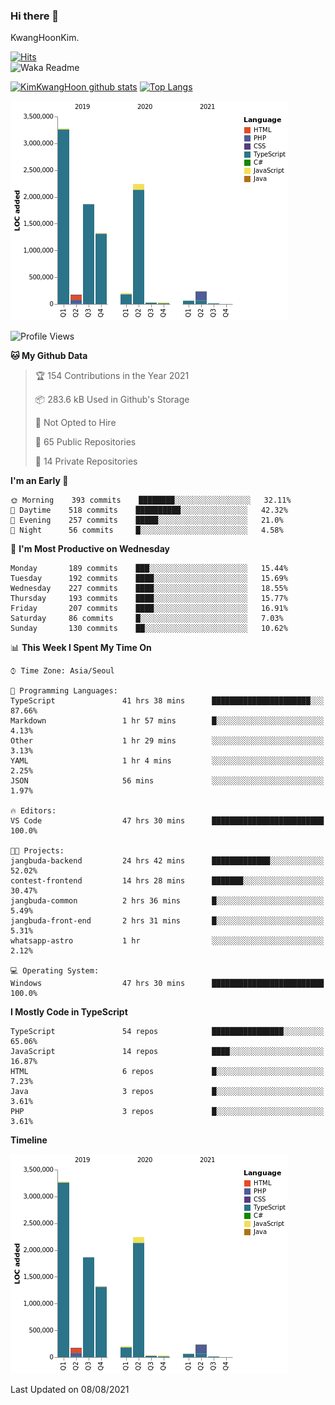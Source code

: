 ### Hi there 👋

KwangHoonKim.

[![Hits](https://hits.seeyoufarm.com/api/count/incr/badge.svg?url=https%3A%2F%2Fgithub.com%2Frhkdgns95)](https://hits.seeyoufarm.com)  
![Waka Readme](https://github.com/rhkdgns95/rhkdgns95/workflows/Waka%20Readme/badge.svg)

[![KimKwangHoon github stats](https://github-readme-stats.vercel.app/api?username=rhkdgns95&show_icons=true)](https://github.com/rhkdgns95/github-readme-stats)   [![Top Langs](https://github-readme-stats.vercel.app/api/top-langs/?username=rhkdgns95&layout=compact)](https://github.com/rhkdgns95/github-readme-stats)   


![Chart not found](https://raw.githubusercontent.com/rhkdgns95/rhkdgns95/master/charts/bar_graph.png) 



<!--START_SECTION:waka-->
![Profile Views](http://img.shields.io/badge/Profile%20Views-6-blue)

**🐱 My Github Data** 

> 🏆 154 Contributions in the Year 2021
 > 
> 📦 283.6 kB Used in Github's Storage 
 > 
> 🚫 Not Opted to Hire
 > 
> 📜 65 Public Repositories 
 > 
> 🔑 14 Private Repositories  
 > 
**I'm an Early 🐤** 

```text
🌞 Morning    393 commits    ████████░░░░░░░░░░░░░░░░░   32.11% 
🌆 Daytime    518 commits    ██████████░░░░░░░░░░░░░░░   42.32% 
🌃 Evening    257 commits    █████░░░░░░░░░░░░░░░░░░░░   21.0% 
🌙 Night      56 commits     █░░░░░░░░░░░░░░░░░░░░░░░░   4.58%

```
📅 **I'm Most Productive on Wednesday** 

```text
Monday       189 commits    ███░░░░░░░░░░░░░░░░░░░░░░   15.44% 
Tuesday      192 commits    ████░░░░░░░░░░░░░░░░░░░░░   15.69% 
Wednesday    227 commits    ████░░░░░░░░░░░░░░░░░░░░░   18.55% 
Thursday     193 commits    ████░░░░░░░░░░░░░░░░░░░░░   15.77% 
Friday       207 commits    ████░░░░░░░░░░░░░░░░░░░░░   16.91% 
Saturday     86 commits     █░░░░░░░░░░░░░░░░░░░░░░░░   7.03% 
Sunday       130 commits    ██░░░░░░░░░░░░░░░░░░░░░░░   10.62%

```


📊 **This Week I Spent My Time On** 

```text
⌚︎ Time Zone: Asia/Seoul

💬 Programming Languages: 
TypeScript               41 hrs 38 mins      ██████████████████████░░░   87.66% 
Markdown                 1 hr 57 mins        █░░░░░░░░░░░░░░░░░░░░░░░░   4.13% 
Other                    1 hr 29 mins        ░░░░░░░░░░░░░░░░░░░░░░░░░   3.13% 
YAML                     1 hr 4 mins         ░░░░░░░░░░░░░░░░░░░░░░░░░   2.25% 
JSON                     56 mins             ░░░░░░░░░░░░░░░░░░░░░░░░░   1.97%

🔥 Editors: 
VS Code                  47 hrs 30 mins      █████████████████████████   100.0%

🐱‍💻 Projects: 
jangbuda-backend         24 hrs 42 mins      █████████████░░░░░░░░░░░░   52.02% 
contest-frontend         14 hrs 28 mins      ███████░░░░░░░░░░░░░░░░░░   30.47% 
jangbuda-common          2 hrs 36 mins       █░░░░░░░░░░░░░░░░░░░░░░░░   5.49% 
jangbuda-front-end       2 hrs 31 mins       █░░░░░░░░░░░░░░░░░░░░░░░░   5.31% 
whatsapp-astro           1 hr                ░░░░░░░░░░░░░░░░░░░░░░░░░   2.12%

💻 Operating System: 
Windows                  47 hrs 30 mins      █████████████████████████   100.0%

```

**I Mostly Code in TypeScript** 

```text
TypeScript               54 repos            ████████████████░░░░░░░░░   65.06% 
JavaScript               14 repos            ████░░░░░░░░░░░░░░░░░░░░░   16.87% 
HTML                     6 repos             █░░░░░░░░░░░░░░░░░░░░░░░░   7.23% 
Java                     3 repos             █░░░░░░░░░░░░░░░░░░░░░░░░   3.61% 
PHP                      3 repos             █░░░░░░░░░░░░░░░░░░░░░░░░   3.61%

```


**Timeline**

![Chart not found](https://raw.githubusercontent.com/rhkdgns95/rhkdgns95/master/charts/bar_graph.png) 


 Last Updated on 08/08/2021
<!--END_SECTION:waka-->
